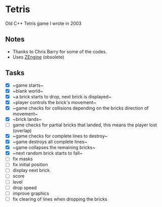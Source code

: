 # Tetris

Old C++ Tetris game I wrote in 2003

## Notes

* Thanks to Chris Barry for some of the codes.
* Uses [ZEngine](https://github.com/jamesturk/zengine) (obsolete)

## Tasks

- [x] ~game starts~
- [x] ~blank world~
- [x] ~a brick starts to drop, next brick is displayed~
- [x] ~player controls the brick's movement~
- [x] ~game checks for collisions depending on the bricks direction of movement~
- [x] ~brick lands~
- [ ] game checks for partial bricks that landed, this means the player lost (overlap)
- [x] ~game checks for complete lines to destroy~
- [x] ~game destroys all complete lines~
- [x] ~game collapses the remaining bricks~
- [x] ~next random brick starts to fall~
- [ ] fix masks
- [ ] fix initial position
- [ ] display next brick
- [ ] score
- [ ] level
- [ ] drop speed
- [ ] improve graphics
- [ ] fix clearing of lines when dropping the bricks
